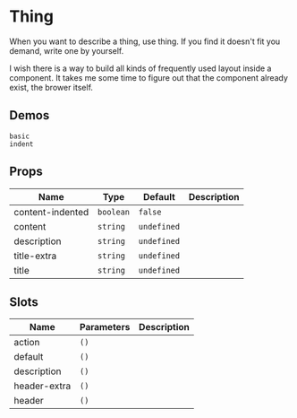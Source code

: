 # Thing

When you want to describe a thing, use thing. If you find it doesn't fit you demand, write one by yourself.

I wish there is a way to build all kinds of frequently used layout inside a component. It takes me some time to figure out that the component already exist, the brower itself.

## Demos

```demo
basic
indent
```

## Props

| Name             | Type      | Default     | Description |
| ---------------- | --------- | ----------- | ----------- |
| content-indented | `boolean` | `false`     |             |
| content          | `string`  | `undefined` |             |
| description      | `string`  | `undefined` |             |
| title-extra      | `string`  | `undefined` |             |
| title            | `string`  | `undefined` |             |

## Slots

| Name         | Parameters | Description |
| ------------ | ---------- | ----------- |
| action       | `()`       |             |
| default      | `()`       |             |
| description  | `()`       |             |
| header-extra | `()`       |             |
| header       | `()`       |             |

